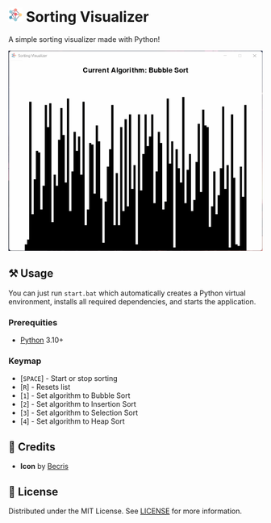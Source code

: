 <h1>
    <img src="icon.png" style="height: 1em"/>
    <span>Sorting Visualizer</span>
</h1>

A simple sorting visualizer made with Python!

![Demo](demo.gif)

## ⚒️ Usage

You can just run `start.bat` which automatically creates a Python virtual environment, installs all required dependencies, and starts the application.

### Prerequities

- [Python](https://python.org) 3.10+

### Keymap

- [`SPACE`] - Start or stop sorting
- [`R`] - Resets list
- [`1`] - Set algorithm to Bubble Sort
- [`2`] - Set algorithm to Insertion Sort
- [`3`] - Set algorithm to Selection Sort
- [`4`] - Set algorithm to Heap Sort

## 💖 Credits

- **Icon** by [Becris](https://flaticon.com/free-icon/neural_2103633)

## 📜 License

Distributed under the MIT License. See [LICENSE](LICENSE) for more information.